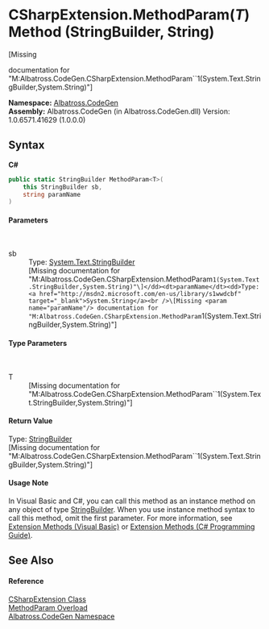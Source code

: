 # CSharpExtension.MethodParam(*T*) Method (StringBuilder, String)
 

\[Missing <summary> documentation for "M:Albatross.CodeGen.CSharpExtension.MethodParam``1(System.Text.StringBuilder,System.String)"\]

**Namespace:**&nbsp;<a href="DCDDD28E.md">Albatross.CodeGen</a><br />**Assembly:**&nbsp;Albatross.CodeGen (in Albatross.CodeGen.dll) Version: 1.0.6571.41629 (1.0.0.0)

## Syntax

**C#**<br />
``` C#
public static StringBuilder MethodParam<T>(
	this StringBuilder sb,
	string paramName
)

```


#### Parameters
&nbsp;<dl><dt>sb</dt><dd>Type: <a href="http://msdn2.microsoft.com/en-us/library/y9sxk6fy" target="_blank">System.Text.StringBuilder</a><br />\[Missing <param name="sb"/> documentation for "M:Albatross.CodeGen.CSharpExtension.MethodParam``1(System.Text.StringBuilder,System.String)"\]</dd><dt>paramName</dt><dd>Type: <a href="http://msdn2.microsoft.com/en-us/library/s1wwdcbf" target="_blank">System.String</a><br />\[Missing <param name="paramName"/> documentation for "M:Albatross.CodeGen.CSharpExtension.MethodParam``1(System.Text.StringBuilder,System.String)"\]</dd></dl>

#### Type Parameters
&nbsp;<dl><dt>T</dt><dd>\[Missing <typeparam name="T"/> documentation for "M:Albatross.CodeGen.CSharpExtension.MethodParam``1(System.Text.StringBuilder,System.String)"\]</dd></dl>

#### Return Value
Type: <a href="http://msdn2.microsoft.com/en-us/library/y9sxk6fy" target="_blank">StringBuilder</a><br />\[Missing <returns> documentation for "M:Albatross.CodeGen.CSharpExtension.MethodParam``1(System.Text.StringBuilder,System.String)"\]

#### Usage Note
In Visual Basic and C#, you can call this method as an instance method on any object of type <a href="http://msdn2.microsoft.com/en-us/library/y9sxk6fy" target="_blank">StringBuilder</a>. When you use instance method syntax to call this method, omit the first parameter. For more information, see <a href="http://msdn.microsoft.com/en-us/library/bb384936.aspx">Extension Methods (Visual Basic)</a> or <a href="http://msdn.microsoft.com/en-us/library/bb383977.aspx">Extension Methods (C# Programming Guide)</a>.

## See Also


#### Reference
<a href="DC2EC11C.md">CSharpExtension Class</a><br /><a href="E5A6BD68.md">MethodParam Overload</a><br /><a href="DCDDD28E.md">Albatross.CodeGen Namespace</a><br />